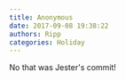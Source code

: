 ```yaml
---
title: Anonymous
date: 2017-09-08 19:38:22
authors: Ripp
categories: Holiday
---
```


 No that was Jester's commit!
